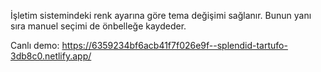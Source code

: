 İşletim sistemindeki renk ayarına göre tema değişimi sağlanır. Bunun yanı sıra manuel seçimi de önbelleğe kaydeder.

Canlı demo: https://6359234bf6acb41f7f026e9f--splendid-tartufo-3db8c0.netlify.app/
